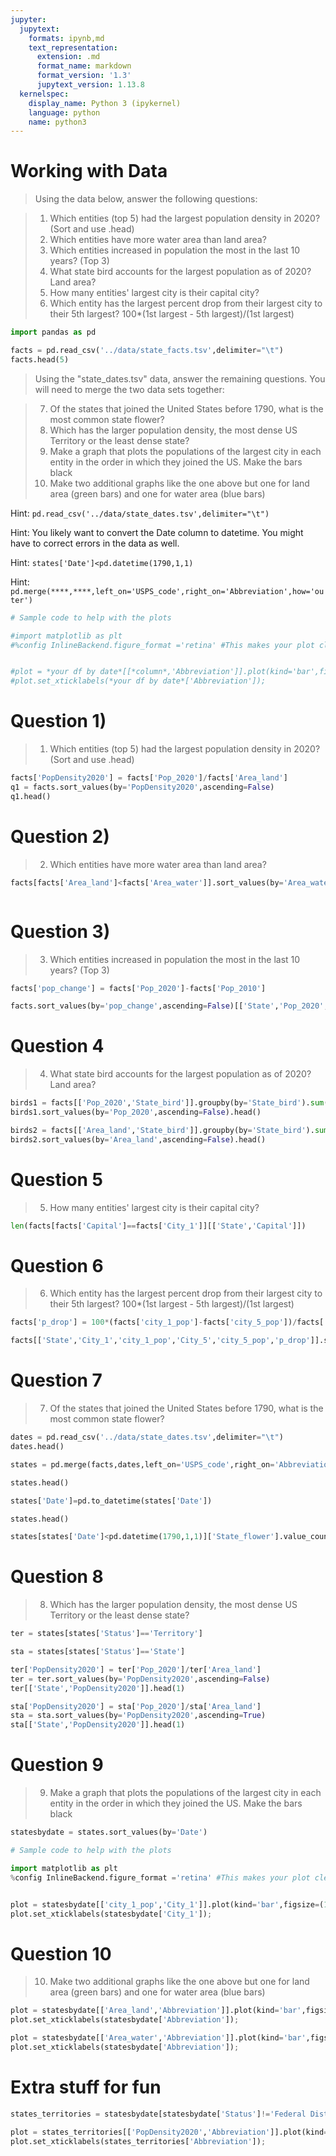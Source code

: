 ```yaml
---
jupyter:
  jupytext:
    formats: ipynb,md
    text_representation:
      extension: .md
      format_name: markdown
      format_version: '1.3'
      jupytext_version: 1.13.8
  kernelspec:
    display_name: Python 3 (ipykernel)
    language: python
    name: python3
---
```


# Working with Data


>Using the data below, answer the following questions:

>1) Which entities (top 5) had the largest population density in 2020? (Sort and use .head)
>2) Which entities have more water area than land area?
>3) Which entities increased in population the most in the last 10 years? (Top 3)
>4) What state bird accounts for the largest population as of 2020? Land area?
>5) How many entities' largest city is their capital city?
>6) Which entity has the largest percent drop from their largest city to their 5th largest? 100*(1st largest - 5th largest)/(1st largest)

```python
import pandas as pd
```

```python
facts = pd.read_csv('../data/state_facts.tsv',delimiter="\t")
facts.head(5)
```

>Using the "state_dates.tsv" data, answer the remaining questions. You will need to merge the two data sets together:

>7) Of the states that joined the United States before 1790, what is the most common state flower?
>8) Which has the larger population density, the most dense US Territory or the least dense state?
>9) Make a graph that plots the populations of the largest city in each entity in the order in which they joined the US. Make the bars black
>10) Make two additional graphs like the one above but one for land area (green bars) and one for water area (blue bars)


Hint: `pd.read_csv('../data/state_dates.tsv',delimiter="\t")`

Hint: You likely want to convert the Date column to datetime. You might have to correct errors in the data as well.

Hint: `states['Date']<pd.datetime(1790,1,1)`

Hint: `pd.merge(****,****,left_on='USPS_code',right_on='Abbreviation',how='outer')`

```python
# Sample code to help with the plots

#import matplotlib as plt
#%config InlineBackend.figure_format ='retina' #This makes your plot clearer


#plot = *your df by date*[[*column*,'Abbreviation']].plot(kind='bar',figsize=(10,4))
#plot.set_xticklabels(*your df by date*['Abbreviation']);
```

# Question 1)
>1) Which entities (top 5) had the largest population density in 2020? (Sort and use .head)

```python
facts['PopDensity2020'] = facts['Pop_2020']/facts['Area_land'] 
q1 = facts.sort_values(by='PopDensity2020',ascending=False)
q1.head()
```

# Question 2)
>2) Which entities have more water area than land area?

```python
facts[facts['Area_land']<facts['Area_water']].sort_values(by='Area_water',ascending=False)
```

```python

```

# Question 3)
>3) Which entities increased in population the most in the last 10 years? (Top 3)

```python
facts['pop_change'] = facts['Pop_2020']-facts['Pop_2010']
```

```python
facts.sort_values(by='pop_change',ascending=False)[['State','Pop_2020','Pop_2010','pop_change']].head()
```

# Question 4
>4) What state bird accounts for the largest population as of 2020? Land area?


```python
birds1 = facts[['Pop_2020','State_bird']].groupby(by='State_bird').sum()
birds1.sort_values(by='Pop_2020',ascending=False).head()
```

```python
birds2 = facts[['Area_land','State_bird']].groupby(by='State_bird').sum()
birds2.sort_values(by='Area_land',ascending=False).head()
```

# Question 5
>5) How many entities' largest city is their capital city?


```python
len(facts[facts['Capital']==facts['City_1']][['State','Capital']])
```

# Question 6
>6) Which entity has the largest percent drop from their largest city to their 5th largest? 100*(1st largest - 5th largest)/(1st largest)

```python
facts['p_drop'] = 100*(facts['city_1_pop']-facts['city_5_pop'])/facts['city_1_pop']
```

```python
facts[['State','City_1','city_1_pop','City_5','city_5_pop','p_drop']].sort_values(by='p_drop',ascending=False).head()
```

# Question 7
>7) Of the states that joined the United States before 1790, what is the most common state flower?

```python
dates = pd.read_csv('../data/state_dates.tsv',delimiter="\t")
dates.head()
```

```python
states = pd.merge(facts,dates,left_on='USPS_code',right_on='Abbreviation',how='outer')
```

```python
states.head()
```

```python
states['Date']=pd.to_datetime(states['Date'])
```

```python
states.head()
```

```python
states[states['Date']<pd.datetime(1790,1,1)]['State_flower'].value_counts()
```

# Question 8
>8) Which has the larger population density, the most dense US Territory or the least dense state?

```python
ter = states[states['Status']=='Territory']
```

```python
sta = states[states['Status']=='State']
```

```python
ter['PopDensity2020'] = ter['Pop_2020']/ter['Area_land'] 
ter = ter.sort_values(by='PopDensity2020',ascending=False)
ter[['State','PopDensity2020']].head(1)
```

```python
sta['PopDensity2020'] = sta['Pop_2020']/sta['Area_land'] 
sta = sta.sort_values(by='PopDensity2020',ascending=True)
sta[['State','PopDensity2020']].head(1)
```

# Question 9
>9) Make a graph that plots the populations of the largest city in each entity in the order in which they joined the US. Make the bars black

```python
statesbydate = states.sort_values(by='Date')
```

```python
# Sample code to help with the plots

import matplotlib as plt
%config InlineBackend.figure_format ='retina' #This makes your plot clearer


plot = statesbydate[['city_1_pop','City_1']].plot(kind='bar',figsize=(10,4),color='black')
plot.set_xticklabels(statesbydate['City_1']);
```

# Question 10
>10) Make two additional graphs like the one above but one for land area (green bars) and one for water area (blue bars)

```python
plot = statesbydate[['Area_land','Abbreviation']].plot(kind='bar',figsize=(10,4),color='green',grid=True)
plot.set_xticklabels(statesbydate['Abbreviation']);
```

```python
plot = statesbydate[['Area_water','Abbreviation']].plot(kind='bar',figsize=(10,4),color='blue',grid=True)
plot.set_xticklabels(statesbydate['Abbreviation']);
```

# Extra stuff for fun

```python
states_territories = statesbydate[statesbydate['Status']!='Federal District']
```

```python
plot = states_territories[['PopDensity2020','Abbreviation']].plot(kind='bar',figsize=(10,4),color='orange',grid=True)
plot.set_xticklabels(states_territories['Abbreviation']);
```

```python

```

